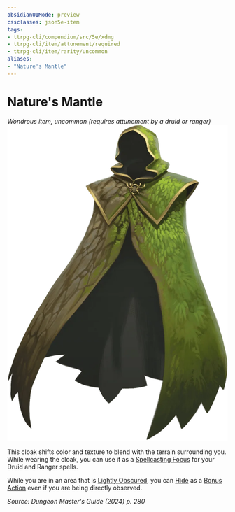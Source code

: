 ```yaml
---
obsidianUIMode: preview
cssclasses: json5e-item
tags:
- ttrpg-cli/compendium/src/5e/xdmg
- ttrpg-cli/item/attunement/required
- ttrpg-cli/item/rarity/uncommon
aliases: 
- "Nature's Mantle"
---
```

# Nature's Mantle
*Wondrous item, uncommon (requires attunement by a druid or ranger)*  
![](3-Mechanics/CLI/items/img/natures-mantle.webp#right)


This cloak shifts color and texture to blend with the terrain surrounding you. While wearing the cloak, you can use it as a [Spellcasting Focus](3-Mechanics/CLI/rules/variant-rules/spellcasting-focus-xphb.md) for your Druid and Ranger spells.

While you are in an area that is [Lightly Obscured](3-Mechanics/CLI/rules/variant-rules/lightly-obscured-xphb.md), you can [Hide](3-Mechanics/CLI/rules/actions.md#Hide) as a [Bonus Action](3-Mechanics/CLI/rules/variant-rules/bonus-action-xphb.md) even if you are being directly observed.

*Source: Dungeon Master's Guide (2024) p. 280*